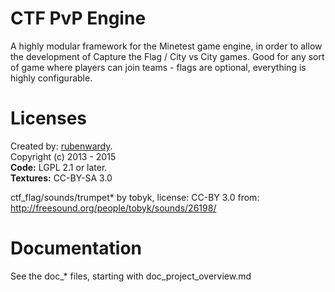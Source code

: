 CTF PvP Engine
==============

A highly modular framework for the Minetest game engine, in order to allow
the development of Capture the Flag / City vs City games. Good for any
sort of game where players can join teams - flags are optional, everything
is highly configurable.

Licenses
========

Created by: [rubenwardy](http://rubenwardy.com/).  
Copyright (c) 2013 - 2015  
**Code:** LGPL 2.1 or later.  
**Textures:** CC-BY-SA 3.0

ctf_flag/sounds/trumpet* by tobyk, license: CC-BY 3.0
from: http://freesound.org/people/tobyk/sounds/26198/

Documentation
=============

See the doc_* files, starting with doc_project_overview.md
